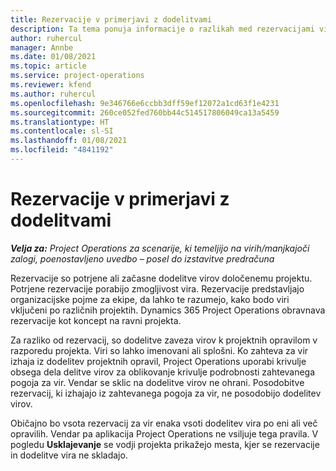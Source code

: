 ```yaml
---
title: Rezervacije v primerjavi z dodelitvami
description: Ta tema ponuja informacije o razlikah med rezervacijami virov in dodeljevanjem virov.
author: ruhercul
manager: Annbe
ms.date: 01/08/2021
ms.topic: article
ms.service: project-operations
ms.reviewer: kfend
ms.author: ruhercul
ms.openlocfilehash: 9e346766e6ccbb3dff59ef12072a1cd63f1e4231
ms.sourcegitcommit: 260ce052fed760bb44c514517806049ca13a5459
ms.translationtype: HT
ms.contentlocale: sl-SI
ms.lasthandoff: 01/08/2021
ms.locfileid: "4841192"
---
```

# <a name="bookings-vs-assignments"></a>Rezervacije v primerjavi z dodelitvami

_**Velja za:** Project Operations za scenarije, ki temeljijo na virih/manjkajoči zalogi, poenostavljeno uvedbo – posel do izstavitve predračuna_

Rezervacije so potrjene ali začasne dodelitve virov določenemu projektu. Potrjene rezervacije porabijo zmogljivost vira. Rezervacije predstavljajo organizacijske pojme za ekipe, da lahko te razumejo, kako bodo viri vključeni po različnih projektih. Dynamics 365 Project Operations obravnava rezervacije kot koncept na ravni projekta. 

Za razliko od rezervacij, so dodelitve zaveza virov k projektnih opravilom v razporedu projekta. Viri so lahko imenovani ali splošni.  Ko zahteva za vir izhaja iz dodelitev projektnih opravil, Project Operations uporabi krivulje obsega dela delitve virov za oblikovanje krivulje podrobnosti zahtevanega pogoja za vir. Vendar se sklic na dodelitve virov ne ohrani. Posodobitve rezervacij, ki izhajajo iz zahtevanega pogoja za vir, ne posodobijo dodelitev virov.

Običajno bo vsota rezervacij za vir enaka vsoti dodelitev vira po eni ali več opravilih. Vendar pa aplikacija Project Operations ne vsiljuje tega pravila. V pogledu **Usklajevanje** se vodji projekta prikažejo mesta, kjer se rezervacije in dodelitve vira ne skladajo.


